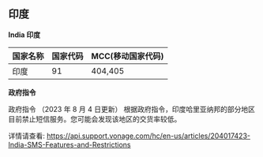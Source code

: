 ## 印度

__India 印度__

| 国家名称 | 国家代码 | MCC(移动国家代码) |
|------|------|-------------|
| 印度   | 91   | 404,405     |

__政府指令__

政府指令 （2023 年 8 月 4 日更新）
根据政府指令，印度哈里亚纳邦的部分地区目前禁止短信服务。您可能会发现该地区的交货率较低。

详情请查看:
https://api.support.vonage.com/hc/en-us/articles/204017423-India-SMS-Features-and-Restrictions

